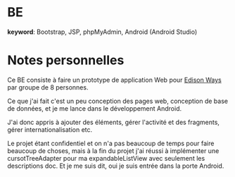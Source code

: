 # BE
**keyword**: Bootstrap, JSP, phpMyAdmin, Android (Android Studio)

# Notes personnelles

Ce BE consiste à faire un prototype de application Web pour [Edison Ways](https://www.edisonways.com/) par groupe de 8 personnes.

Ce que j'ai fait c'est un peu conception des pages web, conception de base de données, et je me lance dans le développement Android.

J'ai donc appris à ajouter des éléments, gérer l'activité et des fragments, gérer internationalisation etc.

Le projet étant confidentiel et on n'a pas beaucoup de temps pour faire beaucoup de choses, mais à la fin du projet j'ai réussi à implémenter une cursotTreeAdapter pour ma expandableListView avec seulement les descriptions doc. Et je me suis dit, oui je suis entrée dans la porte Android.